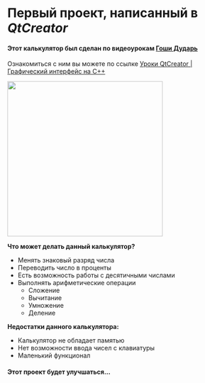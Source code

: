 # Первый проект, написанный в ***QtCreator***
#### Этот калькулятор был сделан по видеоурокам [Гоши Дударь](https://www.youtube.com/channel/UCvuY904el7JvBlPbdqbfguw)
Ознакомиться с ним вы можете по ссылке 
[Уроки QtCreator | Графический интерфейс на C++](https://www.youtube.com/playlist?list=PL0lO_mIqDDFUaZe7H9kY6vWbSVrtwFv4M)

<img src="https://user-images.githubusercontent.com/52590988/75112745-b3636300-5657-11ea-9251-95f2e1480c0b.png" widht = "250" height = "350">

**Что может делать данный калькулятор?**
- Менять знаковый разряд числа
- Переводить число в проценты
- Есть возможность работы с десятичными числами
- Выполнять арифметические операции
  - Сложение
  - Вычитание
  - Умножение
  - Деление

**Недостатки данного калькулятора:** 
- Калькулятор не обладает памятью
- Нет возможности ввода чисел с клавиатуры
- Маленький функционал

#### Этот проект будет улучшаться...
